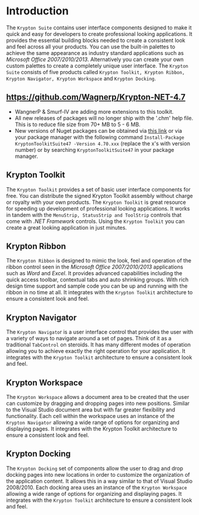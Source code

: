 # Introduction
The `Krypton Suite` contains user interface components designed to make it quick and easy for developers to create professional looking applications. It provides the essential building blocks needed to create a consistent look and feel across all your products. You can use the built-in palettes to achieve the same appearance as industry standard applications such as _Microsoft Office 2007/2010/2013_. Alternatively you can create your own custom palettes to create a completely unique user interface.
The `Krypton Suite` consists of five products called `Krypton Toolkit, Krypton Ribbon, Krypton Navigator, Krypton Workspace` and `Krypton Docking`.


## https://github.com/Wagnerp/Krypton-NET-4.7
* WangnerP & Smurf-IV are adding more extensions to this toolkit.
* All new releases of packages will no longer ship with the '.chm' help file. This is to reduce file size from 70+ MB to 5 - 6 MB.
* New versions of Nuget packages can be obtained via [this link](https://www.nuget.org/packages/KryptonToolkitSuite47/) or via your package manager with the following command `Install-Package KryptonToolkitSuite47 -Version 4.70.xxx` (replace the x's with version number) or by searching `KryptonToolkitSuite47` in your package manager.


## Krypton Toolkit
The `Krypton Toolkit` provides a set of basic user interface components for free. You can distribute the signed Krypton Toolkit assembly without charge or royalty with your own products. 
The `Krypton Toolkit` is great resource for speeding up development of professional looking applications. It works in tandem with the `MenuStrip, StatusStrip and ToolStrip` controls that come with _.NET Framework_ controls. Using the `Krypton Toolkit` you can create a great looking application in just minutes. 
 

## Krypton Ribbon
The `Krypton Ribbon` is designed to mimic the look, feel and operation of the ribbon control seen in the _Microsoft Office 2007/2010/2013_ applications such as _Word_ and _Excel_. It provides advanced capabilities including the quick access toolbar, contextual tabs and auto shrinking groups. With rich design time support and sample code you can be up and running with the ribbon in no time at all. It integrates with the `Krypton Toolkit` architecture to ensure a consistent look and feel. 


## Krypton Navigator
The `Krypton Navigato`r is a user interface control that provides the user with a variety of ways to navigate around a set of pages. Think of it as a traditional `TabControl` on steroids. It has many different modes of operation allowing you to achieve exactly the right operation for your application. It integrates with the `Krypton Toolkit` architecture to ensure a consistent look and feel.
 
## Krypton Workspace
The `Krypton Workspace` allows a document area to be created that the user can customize by dragging and dropping pages into new positions. Similar to the Visual Studio document area but with far greater flexibility and functionality. Each cell within the workspace uses an instance of the `Krypton Navigator` allowing a wide range of options for organizing and displaying pages. It integrates with the Krypton Toolkit architecture to ensure a consistent look and feel.
 
## Krypton Docking
The `Krypton Docking` set of components allow the user to drag and drop docking pages into new locations in order to customize the organization of the application content. It allows this in a way similar to that of Visual Studio 2008/2010. Each docking area uses an instance of the `Krypton Workspace` allowing a wide range of options for organizing and displaying pages. It integrates with the `Krypton Toolkit` architecture to ensure a consistent look and feel.
